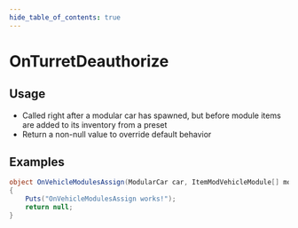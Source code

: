 ```yaml
---
hide_table_of_contents: true
---
```


# OnTurretDeauthorize

## Usage

* Called right after a modular car has spawned, but before module items are added to its inventory from a preset
* Return a non-null value to override default behavior

## Examples

```csharp title=""
object OnVehicleModulesAssign(ModularCar car, ItemModVehicleModule[] modulePreset)
{
    Puts("OnVehicleModulesAssign works!");
    return null;
}
```
